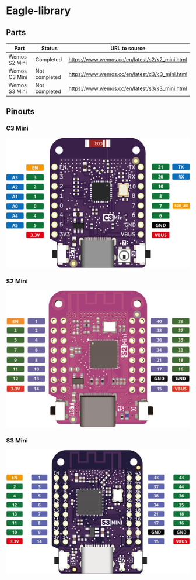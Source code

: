 # Eagle-library

## Parts

| Part          | Status        | URL to source                                  |
|---------------|---------------|------------------------------------------------|
| Wemos S2 Mini | Completed     | https://www.wemos.cc/en/latest/s2/s2_mini.html |
| Wemos C3 Mini | Not completed | https://www.wemos.cc/en/latest/c3/c3_mini.html |
| Wemos S3 Mini | Not completed | https://www.wemos.cc/en/latest/s3/s3_mini.html |


## Pinouts

### C3 Mini
<img src="C3_mini_v2.1.0_pinout.png" width="600"/>

### S2 Mini
<img src="S2_mini_v1.0.0_pinout.jpg" width="600"/>

### S3 Mini
<img src="S3_mini_v1.0.0_pinout.jpg" width="600"/>
